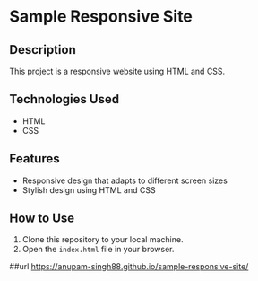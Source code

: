 # Sample Responsive Site

## Description
This project is a responsive website using HTML and CSS.

## Technologies Used
- HTML
- CSS

## Features
- Responsive design that adapts to different screen sizes
- Stylish design using HTML and CSS

## How to Use
1. Clone this repository to your local machine.
2. Open the `index.html` file in your browser.

##url
https://anupam-singh88.github.io/sample-responsive-site/
